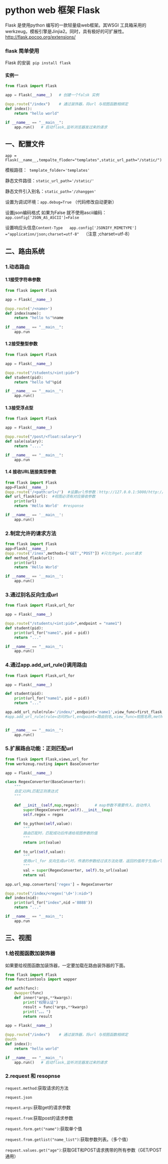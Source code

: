 # python web 框架 Flask

Flask 是使用python 编写的一款轻量级web框架。其WSGI 工具箱采用的werkzeug，模板引擎是Jinjia2。同时，具有极好的可扩展性。http://flask.pocoo.org/extensions/

### flask 简单使用

Flask 的安装` pip install flask`    

#### 实例一  

```python
from flask import Flask

app = Flask(__name__)	# 创建一个falsk 实例

@app.route("/index")	# 通过装饰器，将url 与视图函数相绑定
def index():
    return "hello world"

if __name__ == "__main__":
    app.run()	# 启动flask,监听浏览器发过来的请求
```



## 一、配置文件

`app = Flask(__name__,tempalte_floder="templates",static_url_path="/static/")`

模板路径：` template_folder='templates'`

静态文件路径：`static_url_path='/static/'`

静态文件引入别名：`static_path='/zhanggen'`

设置为调试环境：`app.debug=True` （代码修改自动更新）

设置json编码格式 如果为False 就不使用ascii编码：`app.config['JSON_AS_ASCII']=False `

设置响应头信息`Content-Type   app.config['JSONIFY_MIMETYPE'] ="application/json;charset=utf-8"  `（注意 ;charset=utf-8）



## 二、路由系统

### 1.动态路由

#### 1.1接受字符串参数

```python
from flask import Flask

app = Flask(__name__)

@app.route('/<name>')
def index(name):
	return "hello %s"%name
	
if __name__ == "__main__":
    app.run
```



#### 1.2接受整型参数

```python
from flask import Flask

app = Flask(__name__)

@app.route("/students/<int:pid>")
def student(pid):
    return "hello %d"%pid

if __name__ == "__main__":
    app.run()
```



#### 1.3接受浮点型

```python
from flask import Flask

app = Flask(__name__)

@app.route("/post/<float:salary>")
def sale(salary):
    return "...."

if __name__ == "__main__":
    app.run
```



#### 1.4 接收URL链接类型参数

```python
from flask import Flask
app=Flask(__name__)
@app.route('/<path:url>/')  #设置url传参数：http://127.0.0.1:5000/http://www.baiu.com/
def url_flask(url):  #视图必须有对应接收参数
    print(url)
    return 'Hello World'  #response

if __name__ == '__main__':
    app.run()
```



### 2.制定允许的请求方法

```python
from flask import Flask
app=Flask(__name__)
@app.route('/inex',methods=['GET',"POST"]) #只允许get、post请求
def method_flask(url):
    print(url)
    return 'Hello World'  

if __name__ == '__main__':
    app.run()
```



### 3.通过别名反向生成url

```python
from flask import Flask,url_for

app = Flask(__name__)

@app.route("/students/<int:pid>",endpoint = "name1")
def student(pid):
    print(url_for("name1"，pid = pid))
    return "..."

if __name__ == "__main__":
    app.run()
```



### 4.通过app.add_url_rule()调用路由

```python
from flask import Flask,url_for

app = Flask(__name__)

def student(pid):
    print(url_for("name1"，pid = pid))
    return "..."

app.add_url_rule(rule='/index/',endpoint='name1',view_func=first_flask,methods=['GET'])
#app.add_url_rule(rule=访问的url,endpoint=路由别名,view_func=视图名称,methods=[允许访问的方法])


if __name__ == "__main__":
    app.run()
```



### 5.扩展路由功能：正则匹配url

```python
from flask import Flask,views,url_for 
from werkzeug.routing import BaseConverter

app = Flask(__name__)

class RegexConverter(BaseConverter):
    """
    自定义URL匹配正则表达式
    """
    
    def __init__(self,map,regex):		# map参数不需要传入，自动传入
        super(RegexConverter,self).__init__(map)
        self.regex = regex
        
    def to_python(self,value):
        """
        路由匹配时，匹配成功后传递给视图参数的值
        """
        return int(value)
    
    def to_url(self,value):
        """
        使用url_for 反向生成url时，传递的参数经过该方法处理，返回的值用于生成url中的参数
        """
		val = super(RegexConverter, self).to_url(value)
        return val
    
app.url_map.converters['regex'] = RegexConverter

@app.route("/index/<regex('\d+'):nid>")
def index(nid):
    print(url_for("index",nid ='8888'))
    return "..."

if __name__ == "__main__":
    app.run
```



## 三、视图

### 1.给视图函数加装饰器

如果要给视图函数加装饰器，一定要加载在路由装饰器的下面。

```python
from flask import Flask
from functiontools import wapper

def auth(func):
    @wapper(func)
    def inner(*args,**kwargs):
        print("权限认证")
        result = func(*args,**kwargs)
        print("。。。")
        return result
    
app = Flask(__name__)

@app.route("/index")	# 通过装饰器，将url 与视图函数相绑定
@auth
def index():
    return "hello world"

if __name__ == "__main__":
    app.run()	# 启动flask,监听浏览器发过来的请求
```



### 2.request 和 resopnse

`request.method`:获取请求的方法

`request.json`

`request.args`:获取get的请求参数

`request.from`:获取post的请求参数

`request.form.get("name")`:获取单个值

`request.from.getlist("name_list")`:获取参数列表。（多个值）

`request.values.get("age")`:获取GET和POST请求携带的所有参数（GET/POST通用）

